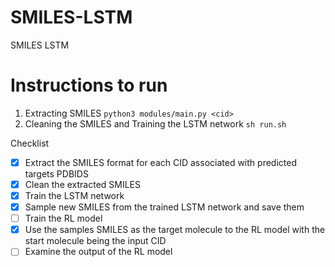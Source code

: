 # SMILES-LSTM

SMILES LSTM

# Instructions to run

1. Extracting SMILES
  ```python3 modules/main.py <cid>```
2. Cleaning the SMILES and Training the LSTM network
  ```sh run.sh```

Checklist
  - [x] Extract the SMILES format for each CID associated with predicted targets PDBIDS
  - [x] Clean the extracted SMILES 
  - [x] Train the LSTM network
  - [x] Sample new SMILES from the trained LSTM network and save them
  - [ ] Train the RL model
  - [x] Use the samples SMILES as the target molecule to the RL model with the start molecule being the input CID
  - [ ] Examine the output of the RL model
